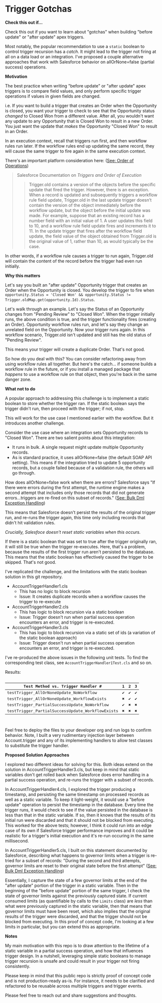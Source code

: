 # Trigger Gotchas

**Check this out if...**

Check this out if you want to learn about "gotchas" when building "before update" or "after update" apex triggers. 

Most notably, the popular recommendation to use a `static` boolean to control trigger recursion has a *catch*. It might lead to the trigger not firing at all on a data load or an integration. I've proposed a couple alternative approaches that work with Salesforce behavior on allOrNone=false (partial success) operations.

**Motivation**

The best practice when writing "before update" or "after update" apex triggers is to compare field values, and only perform specific trigger operations if values in given fields are changed.

i.e. If you want to build a trigger that creates an Order when the Opportunity is closed, you want your trigger to check to see that the Opportunity status *changed* to Closed Won from a different value.  After all, you wouldn't want any update to any Opportunity that is Closed Won to result in a new Order. You just want the update that *makes* the Opportunity "Closed Won" to result in an Order.

In an execution context, recall that triggers run first, and then workflow rules run later. If the workflow rules end up updating the same record, they will cause the same trigger to fire again in the same execution context.

There's an important platform consideration here: ([See: Order of Operations]) 

> Salesforce Documentation on *Triggers and Order of Execution*
>> Trigger.old contains a version of the objects before the specific update that fired the trigger. However, there is an exception. When a record is updated and subsequently triggers a workflow rule field update, Trigger.old in the last update trigger doesn’t contain the version of the object immediately before the workflow update, but the object before the initial update was made. For example, suppose that an existing record has a number field with an initial value of 1. A user updates this field to 10, and a workflow rule field update fires and increments it to 11. In the update trigger that fires after the workflow field update, the field value of the object obtained from Trigger.old is the original value of 1, rather than 10, as would typically be the case. 

In other words, if a workflow rule causes a trigger to run again, Trigger.old will contain the content of the record before the trigger had even run initially.

**Why this matters**

Let's say you built an "after update" Opportunity trigger that creates an Order when the Opportunity is closed. You develop the trigger to fire when `opportunity.Status = 'Closed Won' && opportunity.Status != Trigger.oldMap.get(opportunity.Id).Status`. 

Let's walk through an example. Let's say the Status of an Opportunity changes from "Pending Review" to "Closed Won". When the trigger initially runs, the above condition is true, and the trigger functionality fires (creating an Order). Opportunity workflow rules run, and let's say they change an unrelated field on the Opportunity. Now your trigger runs again. In this workflow scenario, Trigger.old isn't updated and still has the old status of "Pending Review".

This means your trigger will create a duplicate Order. That's not good.

So how do you deal with this? You can consider refactoring away from using workflow rules all together. But here's the catch... if someone builds a workflow rule in the future, or if you install a managed package that *happens* to use a workflow rule on that object, then you're back in the same danger zone.

**What not to do**

A popular approach to addressing this challenge is to implement a static boolean to store whether the trigger ran. If the static boolean says the trigger didn't run, then proceed with the trigger; if not, stop. 

This will work for the use case I mentioned earlier with the workflow. But it introduces another challenge.

Consider the use case where an integration sets Opportunity records to "Closed Won". There are two salient points about this integration:
* It runs in bulk. A single request might update multiple Opportunity records.
* As is standard practice, it uses allOrNone=false (the default SOAP API setting). This means if the integration tried to update 5 opportunity records, but a couple failed because of a validation rule, the others will go through.

How does allOrNone=false work when there are errors? Salesforce says "If there were errors during the first attempt, the runtime engine makes a second attempt that includes only those records that did not generate errors...triggers are re-fired on this subset of records." ([See: Bulk Dml Exception Handling])

This means that Salesforce doesn't persist the results of the original trigger run, and re-runs the trigger again, this time only including records that didn't hit validation rules. 

*Crucially, Salesfoce doesn't reset static variables when this occurs.*

If there is a static boolean that was set to true after the trigger originally ran, it will still be true when the trigger re-executes. Here, that's a problem, because the results of the first trigger run aren't persisted to the database. This means that the static boolean has effectively caused the trigger to be skipped. That's not good.

I've replicated the challenge, and the limitations with the static boolean solution in this git repository.

* AccountTriggerHandler1.cls 
    * This has no logic to block recursion
    * Issue: It creates duplicate records when a workflow causes the trigger to re-execute
* AccountTriggerHandler2.cls 
    * This has logic to block recursion via a static boolean
    * Issue: Trigger doesn't run when partial success operation encounters an error, and trigger is re-executed.
* AccountTriggerHandler3.cls 
    * This has logic to block recursion via a static set of ids (a variation of the static boolean approach)
    * Issue: Trigger doesn't run when partial success operation encounters an error, and trigger is re-executed.

I've re-produced the above issues in the following unit tests. To find the corresponding test class, see `AccountTriggerHandler1Test.cls` and so on. 

Results:

<pre>
<table>
<thead>
<tr>
<th>Test Method vs. Trigger Handler #</th>
<th>1</th>
<th>2</th>
<th>3</th>
</tr>
</thead>
<tbody>
<tr>
<td>testTrigger_AllOrNoneUpdate_NoWorkflow</td>
<td>✔</td>
<td>✔</td>
<td>✔</td>
</tr>
<tr>
<td>testTrigger_AllOrNoneUpdate_WorkflowExists</td>
<td>✖</td>
<td>✔</td>
<td>✔</td>
</tr>
<tr>
<td>testTrigger_PartialSuccessUpdate_NoWorkflow</td>
<td>✔</td>
<td>✖</td>
<td>✖</td>
</tr>
<tr>
<td>testTrigger_PartialSuccessUpdate_WorkflowExists</td>
<td>✖</td>
<td>✖</td>
<td>✖</td>
</tr>
</tbody>
</table>
</pre>

Feel free to deploy the files to your developer org and run logs to confirm behavior. Note, I built a very rudimentary injection layer between Account.trigger and any of its implementing handlers to allow test classes to substitute the trigger handler. 

**Proposed Solution Approaches**

I explored two different ideas for solving for this. Both ideas extend on the solution in AccountTriggerHandler3.cls, but keep in mind that static variables don't get rolled back when Salesforce does error handling in a partial success operation, and re-runs the trigger with a subset of records.

In AccountTriggerHandler4.cls, I explored the trigger producing a timestamp, and persisting the same timestamp on processed records as well as a static variable. To keep it light-weight, it would use a "before update" operation to persist the timestamp in the database. Every time the trigger runs, it would check to see if the value persisted in the database is less than that in the static variable. If so, then it knows that the results of its initial run were discarded and that it should not be blocked from executing. This worked for the above tests; however, I think it could run into an edge case of its own if Salesforce trigger performance improves and it could be realistic for a trigger's initial execution and it's re-run occuring in the same millisecond.

In AccountTriggerHandler5.cls, I built on this statement documented by Salesforce, describing what happens to governor limits when a trigger is re-tried for a subset of records: "During the second and third attempts, governor limits are reset to their original state before the first attempt" ([See: Bulk Dml Exception Handling]) 

Essentially, I capture the state of a few governor limits at the end of the "after update" portion of the trigger in a static variable. Then in the beginning of the "before update" portion of the same trigger, I check the state of governor limits against the previously captured state. If current consumed limits (as quantifiable by calls to the `Limits` class) are _less_ than what were previously captured in the static variable, then that means that governor limits must have been reset, which also implies that the original results of the trigger were discarded, and that the trigger should not be blocked from executing. In this proof of concept code, I'm looking at a few limits in particular, but you can extend this as appropriate.

**Notes**

My main motivation with this repo is to draw attention to the lifetime of a static variable in a partial success operation, and how that influences trigger design. In a nutshell, leveraging simple static booleans to manage trigger recursion is unsafe and could result in your trigger not firing consistently. 

Please keep in mind that this public repo is strictly proof of concept code and is not production-ready as-is. For instance, it needs to be clarified and refactored to be reusable across multiple triggers and trigger events.

Please feel free to reach out and share suggestions and thoughts. 

[See: Order of Operations]:https://developer.salesforce.com/docs/atlas.en-us.apexcode.meta/apexcode/apex_triggers_order_of_execution.htm
[See: Bulk Dml Exception Handling]:https://developer.salesforce.com/docs/atlas.en-us.apexcode.meta/apexcode/apex_dml_bulk_exceptions.htm
